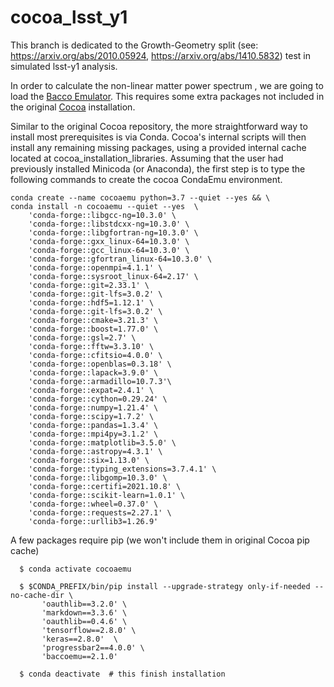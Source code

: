 # cocoa_lsst_y1

This branch is dedicated to the Growth-Geometry split (see: https://arxiv.org/abs/2010.05924, https://arxiv.org/abs/1410.5832) test in simulated lsst-y1 analysis.

In order to calculate the non-linear matter power spectrum , we are going to load the [Bacco Emulator](https://baccoemu.readthedocs.io/en/latest/). This requires some extra packages not included in the original [Cocoa](https://github.com/SBU-UNESP-2022-COCOA/cocoa2) installation.

Similar to the original Cocoa repository, the more straightforward way to install most prerequisites is via Conda. Cocoa's internal scripts will then install any remaining missing packages, using a provided internal cache located at cocoa_installation_libraries. Assuming that the user had previously installed Minicoda (or Anaconda), the first step is to type the following commands to create the cocoa CondaEmu environment.

    conda create --name cocoaemu python=3.7 --quiet --yes && \
    conda install -n cocoaemu --quiet --yes  \
        'conda-forge::libgcc-ng=10.3.0' \
        'conda-forge::libstdcxx-ng=10.3.0' \
        'conda-forge::libgfortran-ng=10.3.0' \
        'conda-forge::gxx_linux-64=10.3.0' \
        'conda-forge::gcc_linux-64=10.3.0' \
        'conda-forge::gfortran_linux-64=10.3.0' \
        'conda-forge::openmpi=4.1.1' \
        'conda-forge::sysroot_linux-64=2.17' \
        'conda-forge::git=2.33.1' \
        'conda-forge::git-lfs=3.0.2' \
        'conda-forge::hdf5=1.12.1' \
        'conda-forge::git-lfs=3.0.2' \
        'conda-forge::cmake=3.21.3' \
        'conda-forge::boost=1.77.0' \
        'conda-forge::gsl=2.7' \
        'conda-forge::fftw=3.3.10' \
        'conda-forge::cfitsio=4.0.0' \
        'conda-forge::openblas=0.3.18' \
        'conda-forge::lapack=3.9.0' \
        'conda-forge::armadillo=10.7.3'\
        'conda-forge::expat=2.4.1' \
        'conda-forge::cython=0.29.24' \
        'conda-forge::numpy=1.21.4' \
        'conda-forge::scipy=1.7.2' \
        'conda-forge::pandas=1.3.4' \
        'conda-forge::mpi4py=3.1.2' \
        'conda-forge::matplotlib=3.5.0' \
        'conda-forge::astropy=4.3.1' \
        'conda-forge::six=1.13.0' \
        'conda-forge::typing_extensions=3.7.4.1' \
        'conda-forge::libgomp=10.3.0' \
        'conda-forge::certifi=2021.10.8' \
        'conda-forge::scikit-learn=1.0.1' \
        'conda-forge::wheel=0.37.0' \
        'conda-forge::requests=2.27.1' \
        'conda-forge::urllib3=1.26.9'
      
 A few packages require pip (we won't include them in original Cocoa pip cache)
        
      $ conda activate cocoaemu
        
      $ $CONDA_PREFIX/bin/pip install --upgrade-strategy only-if-needed --no-cache-dir \
           'oauthlib==3.2.0' \
           'markdown==3.3.6' \
           'oauthlib==0.4.6' \
           'tensorflow==2.8.0' \
           'keras==2.8.0'  \
           'progressbar2==4.0.0' \
           'baccoemu==2.1.0'
           
      $ conda deactivate  # this finish installation

  
  
  
